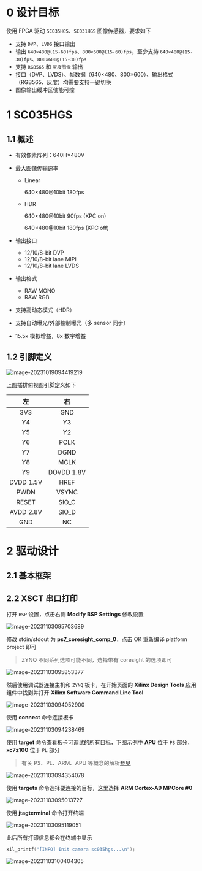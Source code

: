 # 0 设计目标

使用 FPGA 驱动 `SC035HGS`、`SC031HGS` 图像传感器，要求如下

- 支持 `DVP`、`LVDS` 接口输出
- 输出 `640×480@(15-60)fps`、`800×600@(15-60)fps`，至少支持 `640×480@(15-30)fps`、`800×600@(15-30)fps`
- 支持 `RGB565` 和 `灰度图像` 输出
- 接口（DVP、LVDS）、帧数据（640×480、800×600）、输出格式（RGB565、灰度）均需要支持一键切换
- 图像输出缓冲区使能可控

# 1 SC035HGS

## 1.1 概述

- 有效像素阵列：640H×480V

- 最大图像传输速率

  - Linear

    640×480@10bit 180fps

  - HDR

    640×480@10bit 90fps (KPC on)

    640×480@10bit 180fps (KPC off)

- 输出接口

  - 12/10/8-bit DVP
  - 12/10/8-bit lane MIPI
  - 12/10/8-bit lane LVDS

- 输出格式

  - RAW MONO
  - RAW RGB

- 支持高动态模式（HDR）

- 支持自动曝光/外部控制曝光（多 sensor 同步）

- 15.5x 模拟增益，8x 数字增益

## 1.2 引脚定义

![image-20231019094419219](https://image.krins.cloud/202310190944360.png)

上图插排俯视图引脚定义如下

|    左     |     右     |
| :-------: | :--------: |
|    3V3    |    GND     |
|    Y4     |     Y3     |
|    Y5     |     Y2     |
|    Y6     |    PCLK    |
|    Y7     |    DGND    |
|    Y8     |    MCLK    |
|    Y9     | DOVDD 1.8V |
| DVDD 1.5V |    HREF    |
|   PWDN    |   VSYNC    |
|   RESET   |   SIO_C    |
| AVDD 2.8V |   SIO_D    |
|    GND    |     NC     |

# 2 驱动设计

## 2.1 基本框架

## 2.2 XSCT 串口打印

打开 `BSP` 设置，点击右侧 **Modify BSP Settings** 修改设置

![image-20231103095703689](https://image.krins.cloud/202311030957851.png)

修改 stdin/stdout 为 **ps7_coresight_comp_0**，点击 OK 重新编译 platform project 即可

> ZYNQ 不同系列选项可能不同，选择带有 coresight 的选项即可

![image-20231103095853377](https://image.krins.cloud/202311030958464.png)

然后使用调试器连接主机和 `ZYNQ` 板卡，在开始页面的 **Xilinx Design Tools** 应用组件中找到并打开 **Xilinx Software Command Line Tool**

![image-20231103094052900](https://image.krins.cloud/202311030940054.png)

使用 **connect** 命令连接板卡

![image-20231103094238469](https://image.krins.cloud/202311030942519.png)

使用 **target** 命令查看板卡可调试的所有目标，下图示例中 **APU** 位于 `PS` 部分，**xc7z100** 位于 `PL` 部分

> 有关 PS、PL、ARM、APU 等概念的解析[参见](https://blog.csdn.net/the_time_runner/article/details/103153261)

![image-20231103094354078](https://image.krins.cloud/202311030943120.png)

使用 **targets** 命令选择要连接的目标，这里选择 **ARM Cortex-A9 MPCore #0**

![image-20231103095013727](https://image.krins.cloud/202311030950779.png)

使用 **jtagterminal** 命令打开终端

![image-20231103095119051](https://image.krins.cloud/202311030951087.png)

此后所有打印信息都会在终端中显示

```c
xil_printf("[INFO] Init camera sc035hgs...\n");
```

![image-20231103100404305](https://image.krins.cloud/202311031004369.png)
